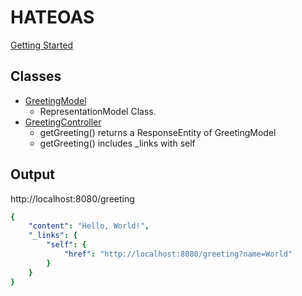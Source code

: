 # HATEOAS
[Getting Started](https://spring.io/guides/gs/rest-hateoas/)

## Classes
- [GreetingModel](src/main/java/com/example/resthateoas/GreetingModel.java)
    - RepresentationModel Class.
- [GreetingController](src/main/java/com/example/resthateoas/GreetingController.java)
    - getGreeting() returns a ResponseEntity of GreetingModel
    - getGreeting() includes _links with self
    
    
## Output    
http://localhost:8080/greeting
```yaml
{
    "content": "Hello, World!",
    "_links": {
        "self": {
            "href": "http://localhost:8080/greeting?name=World"
        }
    }
}
```
    